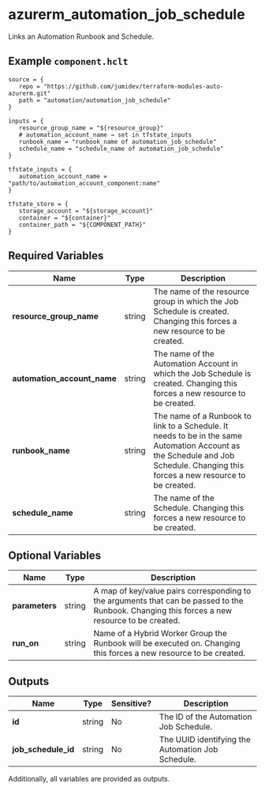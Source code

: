 # azurerm_automation_job_schedule

Links an Automation Runbook and Schedule.

## Example `component.hclt`

```hcl
source = {
   repo = "https://github.com/jumidev/terraform-modules-auto-azurerm.git" 
   path = "automation/automation_job_schedule" 
}

inputs = {
   resource_group_name = "${resource_group}" 
   # automation_account_name → set in tfstate_inputs
   runbook_name = "runbook_name of automation_job_schedule" 
   schedule_name = "schedule_name of automation_job_schedule" 
}

tfstate_inputs = {
   automation_account_name = "path/to/automation_account_component:name" 
}

tfstate_store = {
   storage_account = "${storage_account}" 
   container = "${container}" 
   container_path = "${COMPONENT_PATH}" 
}

```

## Required Variables

| Name | Type |  Description |
| ---- | --------- |  ----------- |
| **resource_group_name** | string |  The name of the resource group in which the Job Schedule is created. Changing this forces a new resource to be created. | 
| **automation_account_name** | string |  The name of the Automation Account in which the Job Schedule is created. Changing this forces a new resource to be created. | 
| **runbook_name** | string |  The name of a Runbook to link to a Schedule. It needs to be in the same Automation Account as the Schedule and Job Schedule. Changing this forces a new resource to be created. | 
| **schedule_name** | string |  The name of the Schedule. Changing this forces a new resource to be created. | 

## Optional Variables

| Name | Type |  Description |
| ---- | --------- |  ----------- |
| **parameters** | string |  A map of key/value pairs corresponding to the arguments that can be passed to the Runbook. Changing this forces a new resource to be created. | 
| **run_on** | string |  Name of a Hybrid Worker Group the Runbook will be executed on. Changing this forces a new resource to be created. | 



## Outputs

| Name | Type | Sensitive? | Description |
| ---- | ---- | --------- | --------- |
| **id** | string | No  | The ID of the Automation Job Schedule. | 
| **job_schedule_id** | string | No  | The UUID identifying the Automation Job Schedule. | 

Additionally, all variables are provided as outputs.
